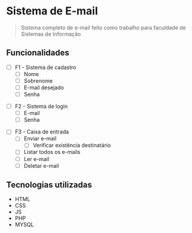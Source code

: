 # Sistema de E-mail

>Sistema completo de e-mail feito como trabalho para faculdade de Sistemas de Informação

## Funcionalidades

- [ ] F1 - Sistema de cadastro
  - [ ] Nome
  - [ ] Sobrenome
  - [ ] E-mail desejado
  - [ ] Senha
>
- [ ] F2 - Sistema de login
  - [ ] E-mail
  - [ ] Senha
>
- [ ] F3 - Caixa de entrada
  - [ ] Enviar e-mail
    - [ ] Verificar existência destinatário
  - [ ] Listar todos os e-mails
  - [ ] Ler e-mail
  - [ ] Deletar e-mail

## Tecnologias utilizadas

- HTML
- CSS
- JS
- PHP
- MYSQL
